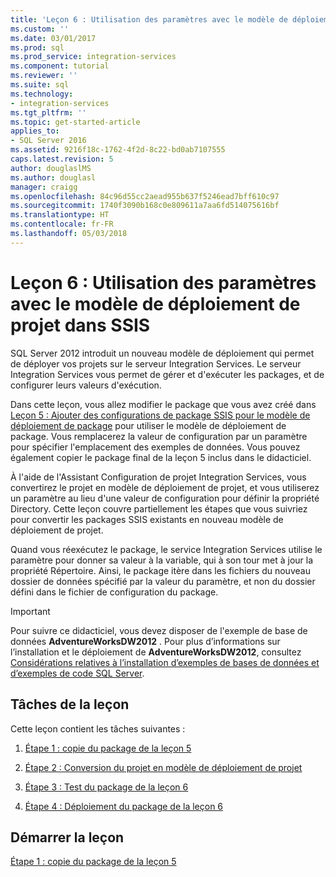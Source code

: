 ```yaml
---
title: 'Leçon 6 : Utilisation des paramètres avec le modèle de déploiement de projet dans SSIS | Microsoft Docs'
ms.custom: ''
ms.date: 03/01/2017
ms.prod: sql
ms.prod_service: integration-services
ms.component: tutorial
ms.reviewer: ''
ms.suite: sql
ms.technology:
- integration-services
ms.tgt_pltfrm: ''
ms.topic: get-started-article
applies_to:
- SQL Server 2016
ms.assetid: 9216f18c-1762-4f2d-8c22-bd0ab7107555
caps.latest.revision: 5
author: douglaslMS
ms.author: douglasl
manager: craigg
ms.openlocfilehash: 84c96d55cc2aead955b637f5246ead7bff610c97
ms.sourcegitcommit: 1740f3090b168c0e809611a7aa6fd514075616bf
ms.translationtype: HT
ms.contentlocale: fr-FR
ms.lasthandoff: 05/03/2018
---
```

# <a name="lesson-6-using-parameters-with-the-project-deployment-model-in-ssis"></a>Leçon 6 : Utilisation des paramètres avec le modèle de déploiement de projet dans SSIS
SQL Server 2012 introduit un nouveau modèle de déploiement qui permet de déployer vos projets sur le serveur Integration Services. Le serveur Integration Services vous permet de gérer et d'exécuter les packages, et de configurer leurs valeurs d'exécution.  
  
Dans cette leçon, vous allez modifier le package que vous avez créé dans [Leçon 5 : Ajouter des configurations de package SSIS pour le modèle de déploiement de package](../integration-services/lesson-5-add-ssis-package-configurations-for-the-package-deployment-model.md) pour utiliser le modèle de déploiement de package. Vous remplacerez la valeur de configuration par un paramètre pour spécifier l'emplacement des exemples de données. Vous pouvez également copier le package final de la leçon 5 inclus dans le didacticiel.  
  
À l'aide de l'Assistant Configuration de projet Integration Services, vous convertirez le projet en modèle de déploiement de projet, et vous utiliserez un paramètre au lieu d'une valeur de configuration pour définir la propriété Directory. Cette leçon couvre partiellement les étapes que vous suivriez pour convertir les packages SSIS existants en nouveau modèle de déploiement de projet.  
  
Quand vous réexécutez le package, le service Integration Services utilise le paramètre pour donner sa valeur à la variable, qui à son tour met à jour la propriété Répertoire. Ainsi, le package itère dans les fichiers du nouveau dossier de données spécifié par la valeur du paramètre, et non du dossier défini dans le fichier de configuration du package.  
  
> [!IMPORTANT]  
> Pour suivre ce didacticiel, vous devez disposer de l'exemple de base de données **AdventureWorksDW2012** . Pour plus d’informations sur l’installation et le déploiement de **AdventureWorksDW2012**, consultez [Considérations relatives à l’installation d’exemples de bases de données et d’exemples de code SQL Server](http://technet.microsoft.com/library/ms161556%28v=sql.105%29).  
  
## <a name="lesson-tasks"></a>Tâches de la leçon  
Cette leçon contient les tâches suivantes :  
  
1.  [Étape 1 : copie du package de la leçon 5](../integration-services/lesson-6-1-copying-the-lesson-5-package.md)  
  
2.  [Étape 2 : Conversion du projet en modèle de déploiement de projet](../integration-services/lesson-6-2-converting-the-project-to-the-project-deployment-model.md)  
  
3.  [Étape 3 : Test du package de la leçon 6](../integration-services/lesson-6-3-testing-the-lesson-6-package.md)  
  
4.  [Étape 4 : Déploiement du package de la leçon 6](../integration-services/lesson-6-4-deploying-the-lesson-6-package.md)  
  
## <a name="start-the-lesson"></a>Démarrer la leçon  
[Étape 1 : copie du package de la leçon 5](../integration-services/lesson-6-1-copying-the-lesson-5-package.md)  
  

